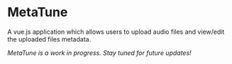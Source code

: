 # MetaTune

A vue.js application which allows users to upload audio files and view/edit the uploaded files metadata.

_MetaTune is a work in progress. Stay tuned for future updates!_

